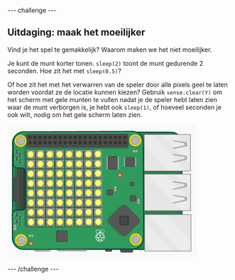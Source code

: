 \--- challenge \---

## Uitdaging: maak het moeilijker

Vind je het spel te gemakkelijk? Waarom maken we het niet moeilijker.

Je kunt de munt korter tonen. `sleep(2)` toont de munt gedurende 2 seconden. Hoe zit het met `sleep(0.5)`?

Of hoe zit het met het verwarren van de speler door alle pixels geel te laten worden voordat ze de locatie kunnen kiezen? Gebruik `sense.clear(Y)` om het scherm met gele munten te vullen nadat je de speler hebt laten zien waar de munt verborgen is, je hebt ook `sleep(1)`, of hoeveel seconden je ook wilt, nodig om het gele scherm laten zien.

![schermafbeelding](images/treasure-challenge-coins.png)

\--- /challenge \---